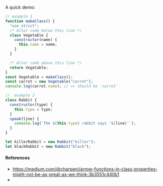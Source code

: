 A quick demo:

```javascript
// example 1
function makeClass() {
  "use strict";
  /* Alter code below this line */
  class Vegetable {
    constructor(name) {
      this.name = name;
    }
  }

  /* Alter code above this line */
  return Vegetable;
}
const Vegetable = makeClass();
const carrot = new Vegetable("carrot");
console.log(carrot.name); // => should be 'carrot'

//  example 2
class Rabbit {
  constructor(type) {
    this.type = type;
  }
  speak(line) {
    console.log(`The ${this.type} rabbit says '${line}'`);
  }
}

let killerRabbit = new Rabbit("killer");
let blackRabbit = new Rabbit("black");
```

#### References

- https://medium.com/@charpeni/arrow-functions-in-class-properties-might-not-be-as-great-as-we-think-3b3551c440b1
-
